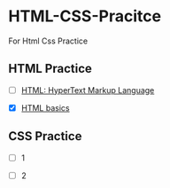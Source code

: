 # HTML-CSS-Pracitce

For Html Css Practice

## HTML Practice
- [ ] [HTML: HyperText Markup Language](https://developer.mozilla.org/en-US/docs/Web/HTML)
- [x] [HTML basics](https://developer.mozilla.org/en-US/docs/Learn/Getting_started_with_the_web/HTML_basics#anatomy_of_an_html_element) 


## CSS Practice
- [ ] 1
- [ ] 2


